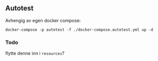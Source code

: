 ## Autotest

Avhengig av egen docker compose:

`docker-compose -p autotest -f ./docker-compose.autotest.yml up -d`

### Todo
flytte denne inn i `resources`?
